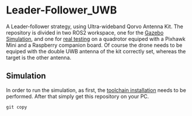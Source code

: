 # Leader-Follower_UWB
A Leader-follower strategy, using Ultra-wideband Qorvo Antenna Kit. The repository is divided in two ROS2 workspace, one for the [Gazebo Simulation](https://github.com/Giorgio-P98/Leader-Follower_UWB/tree/main/Leader-Follower_Simulation), and one for [real testing](https://github.com/Giorgio-P98/Leader-Follower_UWB/tree/main/Leader-Follower) on a quadrotor equiped with a Pixhawk Mini and a Raspberry companion board. Of course the drone needs to be equiped with the double UWB antenna of the kit correctly set, whereas the target is the other antenna.

## Simulation
In order to run the simulation, as first, the [toolchain installation](https://github.com/lucasantoro/PX4-ROS2-Tutorial/blob/main/docs/toolchain_installation.md) needs to be performed. After that simply get this repository on your PC.
```
git copy
```
